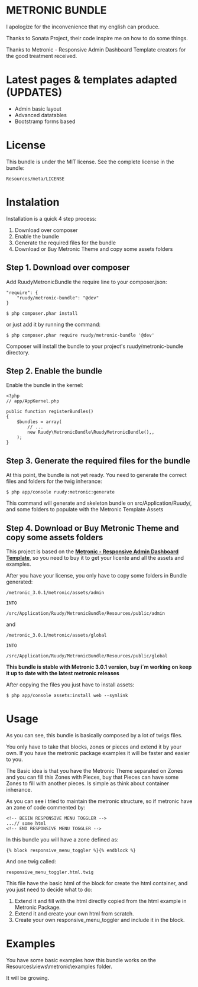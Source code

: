 # METRONIC BUNDLE

I apologize for the inconvenience that my english can produce.

Thanks to Sonata Project, their code inspire me on how to do some things.

Thanks to Metronic - Responsive Admin Dashboard Template creators for the good treatment received.

Latest pages & templates adapted (UPDATES)
===========================================

* Admin basic layout
* Advanced datatables
* Bootstramp forms based

License
=======

This bundle is under the MIT license. See the complete license in the bundle:

    Resources/meta/LICENSE

Instalation
===========

Installation is a quick 4 step process:

1. Download over composer
2. Enable the bundle
3. Generate the required files for the bundle
4. Download or Buy Metronic Theme and copy some assets folders
    
Step 1. Download over composer
------------------------------

Add RuudyMetronicBundle the require line to your composer.json:

    "require": {
        "ruudy/metronic-bundle": "@dev"
    }
    
    $ php composer.phar install
    
or just add it by running the command:
    
    $ php composer.phar require ruudy/metronic-bundle '@dev'
    
Composer will install the bundle to your project's ruudy/metronic-bundle directory.

Step 2. Enable the bundle
-------------------------
        
Enable the bundle in the kernel:
        
    <?php
    // app/AppKernel.php
    
    public function registerBundles()
    {
        $bundles = array(
            // ...
            new Ruudy\MetronicBundle\RuudyMetronicBundle(),,
        );
    }
    
Step 3. Generate the required files for the bundle
--------------------------------------------------

At this point, the bundle is not yet ready. You need to generate the correct files and folders for the twig inherance:

    $ php app/console ruudy:metronic:generate
    
This command will generate and skeleton bundle on src/Application/Ruudy/, and some folders to populate with the Metronic Template Assets



Step 4. Download or Buy Metronic Theme and copy some assets folders
-------------------------------------------------------------------

This project is based on the [**Metronic - Responsive Admin Dashboard Template**][1], so you need to buy it to get your licente and all the assets and examples.

After you have your license, you only have to copy some folders in Bundle generated:

    /metronic_3.0.1/metronic/assets/admin

    INTO

    /src/Application/Ruudy/MetronicBundle/Resources/public/admin

and

    /metronic_3.0.1/metronic/assets/global

    INTO

    /src/Application/Ruudy/MetronicBundle/Resources/public/global

**This bundle is stable with Metronic 3.0.1 version, buy i´m working on keep it up to date with the latest metronic releases**

After copying the files you just have to install assets:

    $ php app/console assets:install web --symlink

Usage
=====

As you can see, this bundle is basically composed by a lot of twigs files.

You only have to take that blocks, zones or pieces and extend it by your own. If you have the metronic package examples it will be faster and easier to you.

The Basic idea is that you have the Metronic Theme separated on Zones and you can fill this Zones with Pieces, buy that Pieces can have some Zones to fill with another pieces. Is simple as think about container inherance.

As you can see i tried to maintain the metronic structure, so if metronic have an zone of code commented by:

    <!-- BEGIN RESPONSIVE MENU TOGGLER -->
    ...// some html
    <!-- END RESPONSIVE MENU TOGGLER -->

In this bundle you will have a zone defined as:

    {% block responsive_menu_toggler %}{% endblock %}

And one twig called:

    responsive_menu_toggler.html.twig

This file have the basic html of the block for create the html container, and you just need to decide what to do:

1. Extend it and fill with the html directly copied from the html example in Metronic Package.
2. Extend it and create your own html from scratch.
3. Create your own responsive_menu_toggler and include it in the block.

Examples
========

You have some basic examples how this bundle works on the Resources\views\metronic\examples folder.

It will be growing.


[1]:  http://themeforest.net/item/metronic-responsive-admin-dashboard-template/4021469?WT.ac=search_item&WT.oss_phrase=metronic&WT.oss_rank=1&WT.z_author=keenthemes